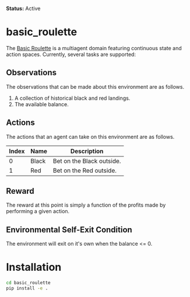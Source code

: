 **Status:** Active

# basic_roulette

The [Basic Roulette](https://github.com/faGH/fa.intelligence.notebooks/tree/main/labs/open_ai/environments/basic_roulette) is a multiagent
domain featuring continuous state and action spaces. Currently,
several tasks are supported:

## Observations

The observations that can be made about this environment are as follows.

1. A collection of historical black and red landings.
2. The available balance.

## Actions

The actions that an agent can take on this environment are as follows.

| Index | Name   | Description              |
|-------|--------|--------------------------|
|0      | Black  | Bet on the Black outside.|
|1      | Red    | Bet on the Red outside.  |

## Reward

The reward at this point is simply a function of the profits made by performing a given action.

## Environmental Self-Exit Condition

The environment will exit on it's own when the balance <= 0.

# Installation

```bash
cd basic_roulette
pip install -e .
```
